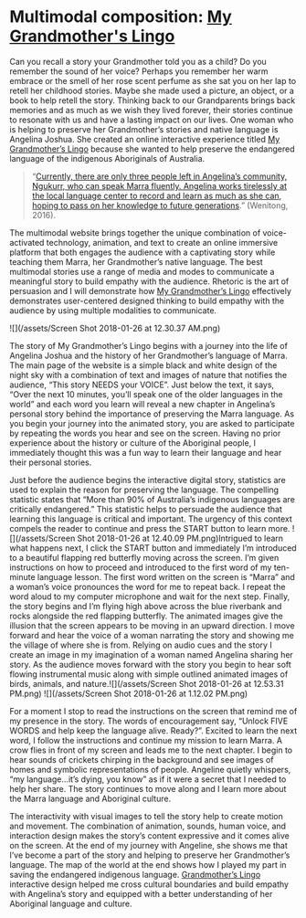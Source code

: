 # Multimodal composition: [My Grandmother's Lingo](https://www.sbs.com.au/mygrandmotherslingo/)

Can you recall a story your Grandmother told you as a child? Do you remember the sound of her voice? Perhaps you remember her warm embrace or the smell of her rose scent perfume as she sat you on her lap to retell her childhood stories. Maybe she made used a picture, an object, or a book to help retell the story. Thinking back to our Grandparents brings back memories and as much as we wish they lived forever, their stories continue to resonate with us and have a lasting impact on our lives. One woman who is helping to preserve her Grandmother’s stories and native language is Angelina Joshua. She created an online interactive experience titled [My Grandmother’s Lingo](https://www.sbs.com.au/mygrandmotherslingo/) because she wanted to help preserve the endangered language of the indigenous Aboriginals of Australia.

> “[Currently, there are only three people left in Angelina’s community, Ngukurr, who can speak Marra fluently. Angelina works tirelessly at the local language center to record and learn as much as she can, hoping to pass on her knowledge to future generations](https://www.sbs.com.au/learn/mygrandmotherslingo-explainer).” \(Wenitong, 2016\).

The multimodal website brings together the unique combination of voice-activated technology, animation, and text to create an online immersive platform that both engages the audience with a captivating story while teaching them Marra, her Grandmother’s native language. The best multimodal stories use a range of media and modes to communicate a meaningful story to build empathy with the audience. Rhetoric is the art of persuasion and I will demonstrate how [My Grandmother’s Lingo](https://www.sbs.com.au/mygrandmotherslingo/) effectively demonstrates user-centered designed thinking to build empathy with the audience by using multiple modalities to communicate.

![](/assets/Screen Shot 2018-01-26 at 12.30.37 AM.png)

The story of My Grandmother’s Lingo begins with a journey into the life of Angelina Joshua and the history of her Grandmother’s language of Marra. The main page of the website is a simple black and white design of the night sky with a combination of text and images of nature that notifies the audience, “This story NEEDS your VOICE”. Just below the text, it says, “Over the next 10 minutes, you’ll speak one of the older languages in the world” and each word you learn will reveal a new chapter in Angelina’s personal story behind the importance of preserving the Marra language. As you begin your journey into the animated story, you are asked to participate by repeating the words you hear and see on the screen. Having no prior experience about the history or culture of the Aboriginal people, I immediately thought this was a fun way to learn their language and hear their personal stories.

Just before the audience begins the interactive digital story, statistics are used to explain the reason for preserving the language. The compelling statistic states that “More than 90% of Australia’s indigenous languages are critically endangered.” This statistic helps to persuade the audience that learning this language is critical and important. The urgency of this context compels the reader to continue and press the START button to learn more. ![](/assets/Screen Shot 2018-01-26 at 12.40.09 PM.png)Intrigued to learn what happens next, I click the START button and immediately I’m introduced to a beautiful flapping red butterfly moving across the screen. I’m given instructions on how to proceed and introduced to the first word of my ten-minute language lesson. The first word written on the screen is “Marra” and a woman’s voice pronounces the word for me to repeat back. I repeat the word aloud to my computer microphone and wait for the next step. Finally, the story begins and I’m flying high above across the blue riverbank and rocks alongside the red flapping butterfly. The animated images give the illusion that the screen appears to be moving in an upward direction. I move forward and hear the voice of a woman narrating the story and showing me the village of where she is from. Relying on audio cues and the story I create an image in my imagination of a woman named Angelina sharing her story. As the audience moves forward with the story you begin to hear soft flowing instrumental music along with simple outlined animated images of birds, animals, and nature.![](/assets/Screen Shot 2018-01-26 at 12.53.31 PM.png) ![](/assets/Screen Shot 2018-01-26 at 1.12.02 PM.png)

For a moment I stop to read the instructions on the screen that remind me of my presence in the story. The words of encouragement say, “Unlock FIVE WORDS and help keep the language alive. Ready?”. Excited to learn the next word, I follow the instructions and continue my mission to learn Marra. A crow flies in front of my screen and leads me to the next chapter. I begin to hear sounds of crickets chirping in the background and see images of homes and symbolic representations of people. Angeline quietly whispers, “my language…it’s dying, you know” as if it were a secret that I needed to help her share. The story continues to move along and I learn more about the Marra language and Aboriginal culture.

The interactivity with visual images to tell the story help to create motion and movement. The combination of animation, sounds, human voice, and interaction design makes the story’s content expressive and it comes alive on the screen. At the end of my journey with Angeline, she shows me that I’ve become a part of the story and helping to preserve her Grandmother’s language. The map of the world at the end shows how I played my part in saving the endangered indigenous language. [Grandmother’s Lingo ](https://www.sbs.com.au/mygrandmotherslingo/)interactive design helped me cross cultural boundaries and build empathy with Angelina’s story and equipped with a better understanding of her Aboriginal language and culture.

